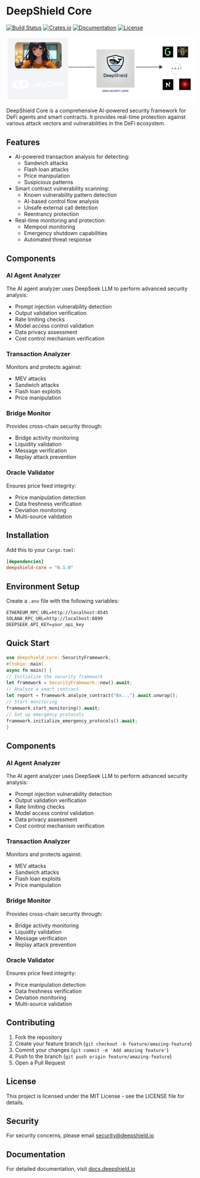 # DeepShield Core

[![Build Status](https://github.com/DeepShield/deepshield-core/workflows/CI/badge.svg)](https://github.com/DeepShield/deepshield-core/actions)
[![Crates.io](https://img.shields.io/crates/v/deepshield-core.svg)](https://crates.io/crates/deepshield-core)
[![Documentation](https://docs.rs/deepshield-core/badge.svg)](https://docs.rs/deepshield-core)
[![License](https://img.shields.io/badge/License-MIT-blue.svg)](https://github.com/DeepShield/deepshield-core/blob/main/LICENSE)

![DeepShield Logo](docs/assets/deepseektech.png)

DeepShield Core is a comprehensive AI-powered security framework for DeFi agents and smart contracts. It provides real-time protection against various attack vectors and vulnerabilities in the DeFi ecosystem.

## Features

- AI-powered transaction analysis for detecting:
  - Sandwich attacks
  - Flash loan attacks
  - Price manipulation
  - Suspicious patterns
- Smart contract vulnerability scanning:
  - Known vulnerability pattern detection
  - AI-based control flow analysis
  - Unsafe external call detection
  - Reentrancy protection
- Real-time monitoring and protection:
  - Mempool monitoring
  - Emergency shutdown capabilities
  - Automated threat response

## Components

### AI Agent Analyzer
The AI agent analyzer uses DeepSeek LLM to perform advanced security analysis:
- Prompt injection vulnerability detection
- Output validation verification
- Rate limiting checks
- Model access control validation
- Data privacy assessment
- Cost control mechanism verification

### Transaction Analyzer
Monitors and protects against:
- MEV attacks
- Sandwich attacks
- Flash loan exploits
- Price manipulation

### Bridge Monitor
Provides cross-chain security through:
- Bridge activity monitoring
- Liquidity validation
- Message verification
- Replay attack prevention

### Oracle Validator
Ensures price feed integrity:
- Price manipulation detection
- Data freshness verification
- Deviation monitoring
- Multi-source validation

## Installation

Add this to your `Cargo.toml`:
```toml
[dependencies]
deepshield-core = "0.1.0"
```

## Environment Setup

Create a `.env` file with the following variables:

```env
ETHEREUM_RPC_URL=http://localhost:8545
SOLANA_RPC_URL=http://localhost:8899
DEEPSEEK_API_KEY=your_api_key
```

## Quick Start

```rust
use deepshield_core::SecurityFramework;
#[tokio::main]
async fn main() {
// Initialize the security framework
let framework = SecurityFramework::new().await;
// Analyze a smart contract
let report = framework.analyze_contract("0x...").await.unwrap();
// Start monitoring
framework.start_monitoring().await;
// Set up emergency protocols
framework.initialize_emergency_protocols().await;
}
```

## Components

### AI Agent Analyzer
The AI agent analyzer uses DeepSeek LLM to perform advanced security analysis:
- Prompt injection vulnerability detection
- Output validation verification
- Rate limiting checks
- Model access control validation
- Data privacy assessment
- Cost control mechanism verification

### Transaction Analyzer
Monitors and protects against:
- MEV attacks
- Sandwich attacks
- Flash loan exploits
- Price manipulation

### Bridge Monitor
Provides cross-chain security through:
- Bridge activity monitoring
- Liquidity validation
- Message verification
- Replay attack prevention

### Oracle Validator
Ensures price feed integrity:
- Price manipulation detection
- Data freshness verification
- Deviation monitoring
- Multi-source validation

## Contributing

1. Fork the repository
2. Create your feature branch (`git checkout -b feature/amazing-feature`)
3. Commit your changes (`git commit -m 'Add amazing feature'`)
4. Push to the branch (`git push origin feature/amazing-feature`)
5. Open a Pull Request

## License

This project is licensed under the MIT License - see the LICENSE file for details.

## Security

For security concerns, please email security@deepshield.io

## Documentation

For detailed documentation, visit [docs.deepshield.io](https://docs.deepshield.co)